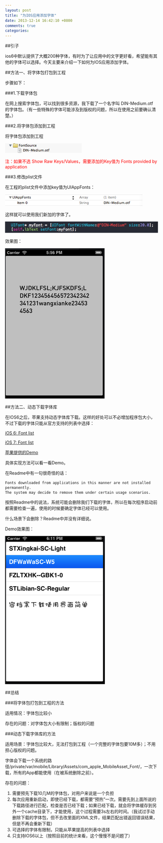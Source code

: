```yaml
---
layout: post
title: "为IOS应用添加字体"
date: 2013-12-14 16:42:10 +0800
comments: true
categories: 
---
```


##引子

ios6中默认提供了大概200种字体，有时为了让应用中的文字更好看，希望能有其他的字体可以选择。今天主要来介绍一下如何为IOS应用添加字体。

##方法一、将字体包打包到工程

步骤如下：

###1.下载字体包

在网上搜索字体包，可以找到很多资源，我下载了一个名字叫 DIN-Medium.otf 的字体包。（有一些特殊的字体可能涉及到版权的问题，所以在使用之前要确认清楚。）

###2.将字体包添加到工程

将字体包添加到工程

![添加字体包](/images/fontexample.png)

<p style="color:red">注：如果不选 Show Raw Keys/Values，需要添加的Key值为 Fonts provided by application </p>

###3.修改plist文件

在工程的plist文件中添加key值为UIAppFonts：

![添加键值](/images/201312141752.png)

这样就可以使用我们新加的字体了。

![使用新增字体](/images/201312141754.png)

效果图：

![效果图](/images/201312141757.png)



##方法二、动态下载字体库

在IOS6之后，苹果支持动态字体库下载。这样的好处可以不必增加程序包大小，不过下载的字体只能从官方支持的列表中选择：

[iOS 6: Font list](http://support.apple.com/kb/HT5484)

[iOS 7: Font list](http://support.apple.com/kb/HT5878)

[苹果提供的Demo](https://developer.apple.com/library/ios/samplecode/DownloadFont/Introduction/Intro.html#//apple_ref/doc/uid/DTS40013404)

具体实现方法可以看一看Demo。

在Readme中有一句很奇怪的话：

	Fonts downloaded from applications in this manner are not installed permanently. 
	The system may decide to remove them under certain usage scenarios.
	
按照Readme中的说法，系统可能会删除我们下载的字体，所以在每次程序启动前都需要检查一遍，使用的时候要确定字体已经可以使用。

什么场景下会删除？Readme中并没有详细说。

Demo效果图：

![Demo效果图](/images/201312141811.png)

##总结

###将字体包打包到工程的方法

适用情况：字体包比较小

存在的问题：对字体包大小有限制；版权的问题


###动态下载字体库的方法

适用场景：字体包比较大，无法打包到工程（一个完整的字体包要10M多）；不用担心版权的问题。
		 
字体会下载一个系统的路径/private/var/mobile/Library/Assets/com_apple_MobileAsset_Font/，一次下载，所有的App都能使用（在被系统删除之前）。

存在的问题：

1. 需要预先下载10几M的字体包，对用户来说是一个负担
2. 每次应用重新启动，即使已经下载，都需要“预热”一次。需要先到上面所说的下载路径进行匹配，检查是否已经下载；如果已经下载，就会将字体缓存到另外一个cache目录下，才能使用，这个过程需要3s左右的时间。（我试过手动删除下载的字体包，但不去改里面的XML文件，结果匹配出错返回错误结果，但是不再会重新下载）
3. 可选择的字体有限制，只能从苹果提高的列表中选择
4. 只支持IOS6以上（按照目前的统计来看，这个慢慢不是问题了）



